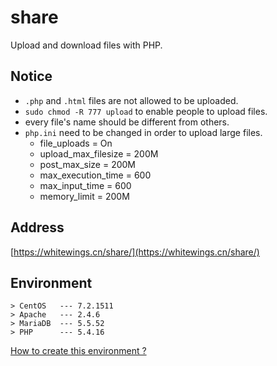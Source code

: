 # share
Upload and download files with PHP.
## Notice
* `.php` and `.html` files are not allowed to be uploaded.
* `sudo chmod -R 777 upload` to enable people to upload files.
* every file's name should be different from others.
* `php.ini` need to be changed in order to upload large files.
  * file_uploads = On
  * upload_max_filesize = 200M
  * post_max_size = 200M
  * max_execution_time = 600
  * max_input_time = 600
  * memory_limit = 200M


## Address
[https://whitewings.cn/share/](https://whitewings.cn/share/)

## Environment
```
> CentOS   --- 7.2.1511
> Apache   --- 2.4.6
> MariaDB  --- 5.5.52
> PHP      --- 5.4.16
```
[How to create this environment ?](https://whoisnian.com/2017/04/23/LAMP%E7%8E%AF%E5%A2%83%E6%90%AD%E5%BB%BA/)
